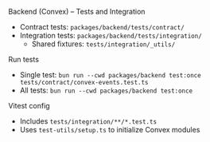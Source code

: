 Backend (Convex) – Tests and Integration

- Contract tests: `packages/backend/tests/contract/`
- Integration tests: `packages/backend/tests/integration/`
  - Shared fixtures: `tests/integration/_utils/`

Run tests
- Single test: `bun run --cwd packages/backend test:once tests/contract/convex-events.test.ts`
- All tests: `bun run --cwd packages/backend test:once`

Vitest config
- Includes `tests/integration/**/*.test.ts`
- Uses `test-utils/setup.ts` to initialize Convex modules

